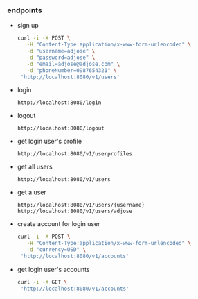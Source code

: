 ### endpoints
- sign up
    ```bash
    curl -i -X POST \
       -H "Content-Type:application/x-www-form-urlencoded" \
       -d "username=adjose" \
       -d "password=adjose" \
       -d "email=adjose@adjose.com" \
       -d "phoneNumber=0987654321" \
     'http://localhost:8080/v1/users'
    ```
- login
    ```
    http://localhost:8080/login
    ```
- logout
    ```
    http://localhost:8080/logout
    ```
- get login user's profile
    ```
    http://localhost:8080/v1/userprofiles
    ```
- get all users
    ```
    http://localhost:8080/v1/users
    ```
- get a user
    ```
    http://localhost:8080/v1/users/{username}
    http://localhost:8080/v1/users/adjose
    ```
- create account for login user
    ```bash
    curl -i -X POST \
       -H "Content-Type:application/x-www-form-urlencoded" \
       -d "currency=USD" \
     'http://localhost:8080/v1/accounts'
    ```
- get login user's accounts
    ```bash
    curl -i -X GET \
     'http://localhost:8080/v1/accounts'
    ```
